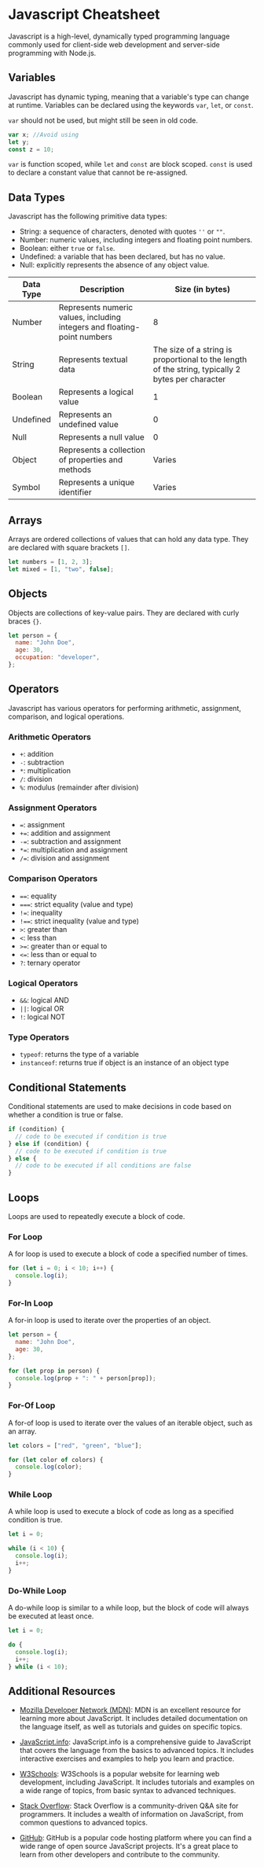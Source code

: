 # Javascript Cheatsheet

Javascript is a high-level, dynamically typed programming language commonly used for client-side web development and server-side programming with Node.js.

## Variables

Javascript has dynamic typing, meaning that a variable's type can change at runtime. Variables can be declared using the keywords `var`, `let`, or `const`.

`var` should not be used, but might still be seen in old code.

```javascript
var x; //Avoid using
let y;
const z = 10;
```

`var` is function scoped, while `let` and `const` are block scoped. `const` is used to declare a constant value that cannot be re-assigned.

## Data Types

Javascript has the following primitive data types:

- String: a sequence of characters, denoted with quotes `''` or `""`.
- Number: numeric values, including integers and floating point numbers.
- Boolean: either `true` or `false`.
- Undefined: a variable that has been declared, but has no value.
- Null: explicitly represents the absence of any object value.

| Data Type | Description                                                              | Size (in bytes)                                                                                   |
| --------- | ------------------------------------------------------------------------ | ------------------------------------------------------------------------------------------------- |
| Number    | Represents numeric values, including integers and floating-point numbers | 8                                                                                                 |
| String    | Represents textual data                                                  | The size of a string is proportional to the length of the string, typically 2 bytes per character |
| Boolean   | Represents a logical value                                               | 1                                                                                                 |
| Undefined | Represents an undefined value                                            | 0                                                                                                 |
| Null      | Represents a null value                                                  | 0                                                                                                 |
| Object    | Represents a collection of properties and methods                        | Varies                                                                                            |
| Symbol    | Represents a unique identifier                                           | Varies                                                                                            |

## Arrays

Arrays are ordered collections of values that can hold any data type. They are declared with square brackets `[]`.

```javascript
let numbers = [1, 2, 3];
let mixed = [1, "two", false];
```

## Objects

Objects are collections of key-value pairs. They are declared with curly braces `{}`.

```javascript
let person = {
  name: "John Doe",
  age: 30,
  occupation: "developer",
};
```

## Operators

Javascript has various operators for performing arithmetic, assignment, comparison, and logical operations.

### Arithmetic Operators

- `+`: addition
- `-`: subtraction
- `*`: multiplication
- `/`: division
- `%`: modulus (remainder after division)

### Assignment Operators

- `=`: assignment
- `+=`: addition and assignment
- `-=`: subtraction and assignment
- `*=`: multiplication and assignment
- `/=`: division and assignment

### Comparison Operators

- `==`: equality
- `===`: strict equality (value and type)
- `!=`: inequality
- `!==`: strict inequality (value and type)
- `>`: greater than
- `<`: less than
- `>=`: greater than or equal to
- `<=`: less than or equal to
- `?`: ternary operator

### Logical Operators

- `&&`: logical AND
- `||`: logical OR
- `!`: logical NOT

### Type Operators

- `typeof`: returns the type of a variable
- `instanceof`: returns true if object is an instance of an object type

## Conditional Statements

Conditional statements are used to make decisions in code based on whether a condition is true or false.

```javascript
if (condition) {
  // code to be executed if condition is true
} else if (condition) {
  // code to be executed if condition is true
} else {
  // code to be executed if all conditions are false
}
```

## Loops

Loops are used to repeatedly execute a block of code.

### For Loop

A for loop is used to execute a block of code a specified number of times.

```javascript
for (let i = 0; i < 10; i++) {
  console.log(i);
}
```

### For-In Loop

A for-in loop is used to iterate over the properties of an object.

```javascript
let person = {
  name: "John Doe",
  age: 30,
};

for (let prop in person) {
  console.log(prop + ": " + person[prop]);
}
```

### For-Of Loop

A for-of loop is used to iterate over the values of an iterable object, such as an array.

```javascript
let colors = ["red", "green", "blue"];

for (let color of colors) {
  console.log(color);
}
```

### While Loop

A while loop is used to execute a block of code as long as a specified condition is true.

```javascript
let i = 0;

while (i < 10) {
  console.log(i);
  i++;
}
```

### Do-While Loop

A do-while loop is similar to a while loop, but the block of code will always be executed at least once.

```javascript
let i = 0;

do {
  console.log(i);
  i++;
} while (i < 10);
```

## Additional Resources

- [Mozilla Developer Network (MDN)](https://developer.mozilla.org/en-US/docs/Web/JavaScript): MDN is an excellent resource for learning more about JavaScript. It includes detailed documentation on the language itself, as well as tutorials and guides on specific topics.

- [JavaScript.info](https://javascript.info/): JavaScript.info is a comprehensive guide to JavaScript that covers the language from the basics to advanced topics. It includes interactive exercises and examples to help you learn and practice.

- [W3Schools](https://www.w3schools.com/js/): W3Schools is a popular website for learning web development, including JavaScript. It includes tutorials and examples on a wide range of topics, from basic syntax to advanced techniques.

- [Stack Overflow](https://stackoverflow.com/questions/tagged/javascript): Stack Overflow is a community-driven Q&A site for programmers. It includes a wealth of information on JavaScript, from common questions to advanced topics.

- [GitHub](https://github.com/): GitHub is a popular code hosting platform where you can find a wide range of open source JavaScript projects. It's a great place to learn from other developers and contribute to the community.
